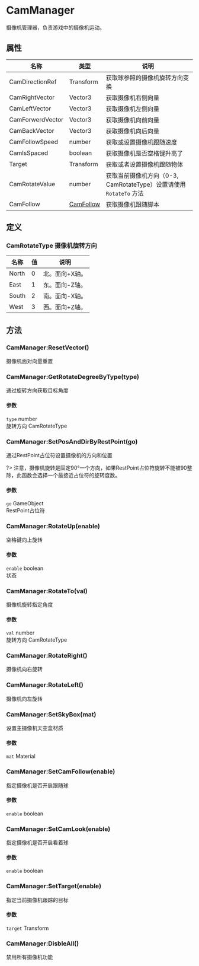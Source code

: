 # CamManager

摄像机管理器，负责游戏中的摄像机运动。

## 属性

|名称|类型|说明|
|---|---|---|
|CamDirectionRef|Transform|获取球参照的摄像机旋转方向变换|
|CamRightVector|Vector3|获取摄像机右侧向量|
|CamLeftVector|Vector3|获取摄像机左侧向量|
|CamForwerdVector|Vector3|获取摄像机向前向量|
|CamBackVector|Vector3|获取摄像机向后向量|
|CamFollowSpeed|number|获取或设置摄像机跟随速度|
|CamIsSpaced|boolean|获取摄像机是否空格键升高了|
|Target|Transform|获取或者设置摄像机跟随物体|
|CamRotateValue|number|获取当前摄像机方向（0-3, CamRotateType）设置请使用 `RotateTo` 方法|
|CamFollow|[CamFollow](../../cs-api/class/Ballance2.Game.CamFollow)|获取摄像机跟随脚本|

## 定义

### CamRotateType 摄像机旋转方向

|名称|值|说明|
|---|---|---|
|North|0|北。面向+X轴。|
|East|1|东。面向-Z轴。|
|South|2|南。面向-X轴。|
|West|3|西。面向+Z轴。|

## 方法

### CamManager:ResetVector()

摄像机面对向量重置

### CamManager:GetRotateDegreeByType(type)

通过旋转方向获取目标角度

#### 参数

`type` number <br/>旋转方向 CamRotateType

### CamManager:SetPosAndDirByRestPoint(go)

通过RestPoint占位符设置摄像机的方向和位置

?> 注意，摄像机旋转是固定90°一个方向，如果RestPoint占位符旋转不能被90整除，此函数会选择一个最接近占位符的旋转度数。

#### 参数

`go` GameObject <br/>RestPoint占位符

### CamManager:RotateUp(enable)

空格键向上旋转

#### 参数

`enable` boolean <br/>状态

### CamManager:RotateTo(val)

摄像机旋转指定角度

#### 参数

`val` number <br/>旋转方向 CamRotateType

### CamManager:RotateRight()

摄像机向右旋转

### CamManager:RotateLeft()

摄像机向左旋转

### CamManager:SetSkyBox(mat)

设置主摄像机天空盒材质

#### 参数

`mat` Material <br/>

### CamManager:SetCamFollow(enable)

指定摄像机是否开启跟随球

#### 参数

`enable` boolean <br/>

### CamManager:SetCamLook(enable)

指定摄像机是否开启看着球

#### 参数

`enable` boolean <br/>

### CamManager:SetTarget(enable)

指定当前摄像机跟踪的目标

#### 参数

`target` Transform <br/>

### CamManager:DisbleAll()

禁用所有摄像机功能